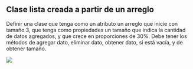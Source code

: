 ## Clase lista creada a partir de un arreglo

<p style="text-align; justify;">
Definir una clase que tenga como un atributo un arreglo que inicie con tamaño 3, que tenga como propiedades un tamaño que indica la cantidad de datos agregados, y que crece en proporciones de 30%. 
Debe tener los métodos de agregar dato, eliminar dato, obtener dato, si está vacía, y de obtener tamaño. 
</p>
<img src = "https://preview.redd.it/yg1wn0aiix581.jpg?width=640&crop=smart&auto=webp&s=c9f6363581b454cbb53098fd46070f23ff365d18"/>
